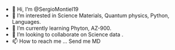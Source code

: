 - 👋 Hi, I’m @SergioMontiel19
- 👀 I’m interested in Science Materials, Quantum physics, Python, Languages.
- 🌱 I’m currently learning Phyton, AZ-900.
- 💞️ I’m looking to collaborate on Science data .
- 📫 How to reach me ... Send me MD

<!---
SergioMontiel19/SergioMontiel19 is a ✨ special ✨ repository because its `README.md` (this file) appears on your GitHub profile.
You can click the Preview link to take a look at your changes.
--->
